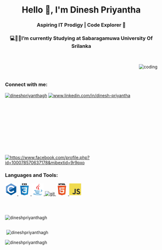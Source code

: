 <h1 align="center">Hello 👋, I'm Dinesh Priyantha</h1>
<h3 align="center">Aspiring IT Prodigy | Code Explorer 🚀</h3>

<h3 align="center"> <b>💻👨‍🎓I’m currently Studying at Sabaragamuwa University Of Srilanka</b></h3> <br><br>
<img align="right" alt="coding" widht="300" height="300" src="https://cdn2.iconfinder.com/data/icons/seo-web/512/website-code-512.png"> 
<br><br>
<h3 align="left">Connect with me:</h3>
<p align="left">
<a href="https://dev.to/dineshpriyanthagh" target="blank"><img align="center" src="https://raw.githubusercontent.com/rahuldkjain/github-profile-readme-generator/master/src/images/icons/Social/devto.svg" alt="dineshpriyanthagh" height="30" width="40" /></a>
<a href="https://linkedin.com/in/www.linkedin.com/in/dinesh-priyantha" target="blank"><img align="center" src="https://raw.githubusercontent.com/rahuldkjain/github-profile-readme-generator/master/src/images/icons/Social/linked-in-alt.svg" alt="www.linkedin.com/in/dinesh-priyantha" height="30" width="40" /></a>
<a href="https://fb.com/https://www.facebook.com/profile.php?id=100078570637178&mibextid=9r9pxo" target="blank"><img align="center" src="https://raw.githubusercontent.com/rahuldkjain/github-profile-readme-generator/master/src/images/icons/Social/facebook.svg" alt="https://www.facebook.com/profile.php?id=100078570637178&mibextid=9r9pxo" height="30" width="40" /></a>
</p>

<h3 align="left">Languages and Tools:</h3>
<p align="left"> <a href="https://www.cprogramming.com/" target="_blank" rel="noreferrer"> <img src="https://raw.githubusercontent.com/devicons/devicon/master/icons/c/c-original.svg" alt="c" width="40" height="40"/> </a> <a href="https://www.w3schools.com/css/" target="_blank" rel="noreferrer"> <img src="https://raw.githubusercontent.com/devicons/devicon/master/icons/css3/css3-original-wordmark.svg" alt="css3" width="40" height="40"/> </a> <a href="https://www.java.com" target="_blank" rel="noreferrer"> <img src="https://raw.githubusercontent.com/devicons/devicon/master/icons/java/java-original.svg" alt="java" width="40" height="40"/> </a> <a href="https://git-scm.com/" target="_blank" rel="noreferrer"> <img src="https://www.vectorlogo.zone/logos/git-scm/git-scm-icon.svg" alt="git" width="40" height="40"/> </a> <a href="https://www.w3.org/html/" target="_blank" rel="noreferrer"> <img src="https://raw.githubusercontent.com/devicons/devicon/master/icons/html5/html5-original-wordmark.svg" alt="html5" width="40" height="40"/> </a> <a href="https://developer.mozilla.org/en-US/docs/Web/JavaScript" target="_blank" rel="noreferrer"> <img src="https://raw.githubusercontent.com/devicons/devicon/master/icons/javascript/javascript-original.svg" alt="javascript" width="40" height="40"/> </a> </p>
<br><br>
<p><img align="left" src="https://github-readme-stats.vercel.app/api/top-langs?username=dineshpriyanthagh&show_icons=true&locale=en&layout=compact" alt="dineshpriyanthagh" /></p>
<br><br>
<p>&nbsp;<img align="center" src="https://github-readme-stats.vercel.app/api?username=dineshpriyanthagh&show_icons=true&locale=en" alt="dineshpriyanthagh" /></p>

<p><img align="center" src="https://github-readme-streak-stats.herokuapp.com/?user=dineshpriyanthagh&" alt="dineshpriyanthagh" /></p>


<!--
**DineshPriyanthaGH/DineshPriyanthaGH** is a ✨ _special_ ✨ repository because its `README.md` (this file) appears on your GitHub profile.

Here are some ideas to get you started:

- 🔭 I’m currently working on ...
- 🌱 I’m currently learning ...
- 👯 I’m looking to collaborate on ...
- 🤔 I’m looking for help with ...
- 💬 Ask me about ...
- 📫 How to reach me: ...
- 😄 Pronouns: ...
- ⚡ Fun fact: ...
-->

